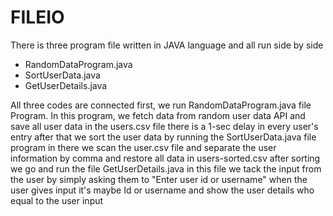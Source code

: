 # FILEIO
There is three program file written in JAVA language and all run side by side 

* RandomDataProgram.java
* SortUserData.java
* GetUserDetails.java

All three codes are connected 
first, we run RandomDataProgram.java file Program. 
In this program, we fetch data from random user data API and save all user data in the users.csv file there is a 1-sec delay in every user's entry after that we sort the user data by running the SortUserData.java file program in there we scan the user.csv file and separate the user information by comma and restore all data in users-sorted.csv after sorting we go and run the file GetUserDetails.java in this file we tack the input from the user by simply asking them to "Enter user id or username" when the user gives input it's maybe Id or username and show the user details who equal to the user input
